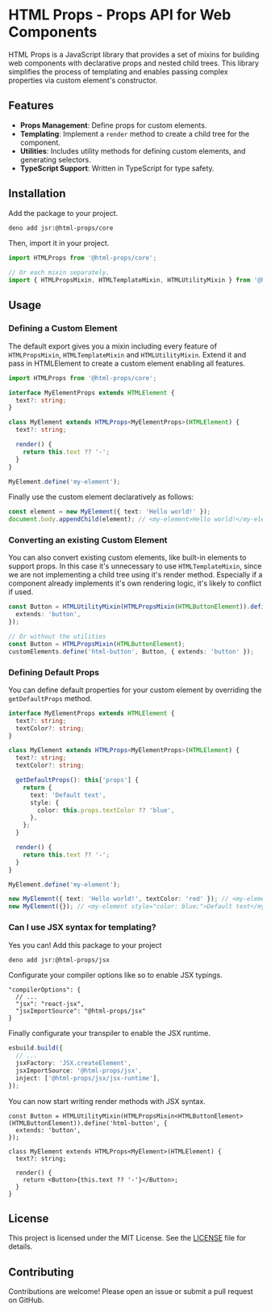 # HTML Props - Props API for Web Components

HTML Props is a JavaScript library that provides a set of mixins for building web components with declarative props and
nested child trees. This library simplifies the process of templating and enables passing complex properties via custom
element's constructor.

## Features

- **Props Management**: Define props for custom elements.
- **Templating**: Implement a `render` method to create a child tree for the component.
- **Utilities**: Includes utility methods for defining custom elements, and generating selectors.
- **TypeScript Support**: Written in TypeScript for type safety.

## Installation

Add the package to your project.

```sh
deno add jsr:@html-props/core
```

Then, import it in your project.

```ts
import HTMLProps from '@html-props/core';

// Or each mixin separately.
import { HTMLPropsMixin, HTMLTemplateMixin, HTMLUtilityMixin } from '@html-props/core';
```

## Usage

### Defining a Custom Element

The default export gives you a mixin including every feature of `HTMLPropsMixin`, `HTMLTemplateMixin` and
`HTMLUtilityMixin`. Extend it and pass in HTMLElement to create a custom element enabling all features.

```ts
import HTMLProps from '@html-props/core';

interface MyElementProps extends HTMLElement {
  text?: string;
}

class MyElement extends HTMLProps<MyElementProps>(HTMLElement) {
  text?: string;

  render() {
    return this.text ?? '-';
  }
}

MyElement.define('my-element');
```

Finally use the custom element declaratively as follows:

```ts
const element = new MyElement({ text: 'Hello world!' });
document.body.appendChild(element); // <my-element>Hello world!</my-element>
```

### Converting an existing Custom Element

You can also convert existing custom elements, like built-in elements to support props. In this case it's unnecessary to
use `HTMLTemplateMixin`, since we are not implementing a child tree using it's render method. Especially if a component
already implements it's own rendering logic, it's likely to conflict if used.

```ts
const Button = HTMLUtilityMixin(HTMLPropsMixin(HTMLButtonElement)).define('html-button', {
  extends: 'button',
});

// Or without the utilities
const Button = HTMLPropsMixin(HTMLButtonElement);
customElements.define('html-button', Button, { extends: 'button' });
```

### Defining Default Props

You can define default properties for your custom element by overriding the `getDefaultProps` method.

```ts
interface MyElementProps extends HTMLElement {
  text?: string;
  textColor?: string;
}

class MyElement extends HTMLProps<MyElementProps>(HTMLElement) {
  text?: string;
  textColor?: string;

  getDefaultProps(): this['props'] {
    return {
      text: 'Default text',
      style: {
        color: this.props.textColor ?? 'blue',
      },
    };
  }

  render() {
    return this.text ?? '-';
  }
}

MyElement.define('my-element');

new MyElement({ text: 'Hello world!', textColor: 'red' }); // <my-element style="color: red;">Hello world!</my-element>
new MyElement({}); // <my-element style="color: blue;">Default text</my-element>
```

### Can I use JSX syntax for templating?

Yes you can! Add this package to your project

```sh
deno add jsr:@html-props/jsx
```

Configurate your compiler options like so to enable JSX typings.

```jsonc
"compilerOptions": {
  // ...
  "jsx": "react-jsx",
  "jsxImportSource": "@html-props/jsx"
}
```

Finally configurate your transpiler to enable the JSX runtime.

```ts
esbuild.build({
  // ...
  jsxFactory: 'JSX.createElement',
  jsxImportSource: '@html-props/jsx',
  inject: ['@html-props/jsx/jsx-runtime'],
});
```

You can now start writing render methods with JSX syntax.

```tsx
const Button = HTMLUtilityMixin(HTMLPropsMixin<HTMLButtonElement>(HTMLButtonElement)).define('html-button', {
  extends: 'button',
});

class MyElement extends HTMLProps<MyElement>(HTMLElement) {
  text?: string;

  render() {
    return <Button>{this.text ?? '-'}</Button>;
  }
}
```

## License

This project is licensed under the MIT License. See the [LICENSE](LICENSE) file for details.

## Contributing

Contributions are welcome! Please open an issue or submit a pull request on GitHub.
